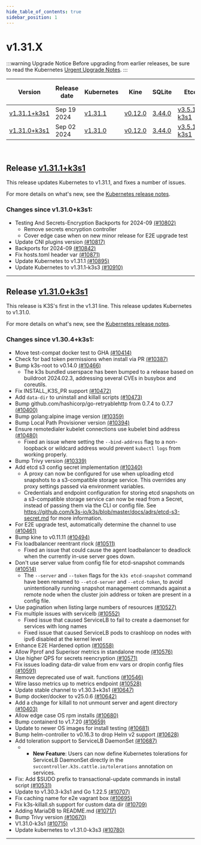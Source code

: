 ```yaml
---
hide_table_of_contents: true
sidebar_position: 1
---
```


# v1.31.X

:::warning Upgrade Notice
Before upgrading from earlier releases, be sure to read the Kubernetes [Urgent Upgrade Notes](https://github.com/kubernetes/kubernetes/blob/master/CHANGELOG/CHANGELOG-1.31.md#urgent-upgrade-notes).
:::

| Version | Release date | Kubernetes | Kine | SQLite | Etcd | Containerd | Runc | Flannel | Metrics-server | Traefik | CoreDNS | Helm-controller | Local-path-provisioner  |
| ----- | ----- | ----- | ----- | ----- | ----- | ----- | ----- | ----- | ----- | ----- | ----- | ----- | -----  |
| [v1.31.1+k3s1](v1.31.X.md#release-v1311k3s1) | Sep 19 2024| [v1.31.1](https://github.com/kubernetes/kubernetes/blob/master/CHANGELOG/CHANGELOG-1.31.md#v1311) | [v0.12.0](https://github.com/k3s-io/kine/releases/tag/v0.12.0) | [3.44.0](https://sqlite.org/releaselog/3_44_0.html) | [v3.5.13-k3s1](https://github.com/k3s-io/etcd/releases/tag/v3.5.13-k3s1) | [v1.7.21-k3s2](https://github.com/k3s-io/containerd/releases/tag/v1.7.21-k3s2) | [v1.1.14](https://github.com/opencontainers/runc/releases/tag/v1.1.14) | [v0.25.6](https://github.com/flannel-io/flannel/releases/tag/v0.25.6) | [v0.7.2](https://github.com/kubernetes-sigs/metrics-server/releases/tag/v0.7.2) | [v2.11.8](https://github.com/traefik/traefik/releases/tag/v2.11.8) | [v1.11.3](https://github.com/coredns/coredns/releases/tag/v1.11.3) | [v0.16.4](https://github.com/k3s-io/helm-controller/releases/tag/v0.16.4) | [v0.0.28](https://github.com/rancher/local-path-provisioner/releases/tag/v0.0.28)  |
| [v1.31.0+k3s1](v1.31.X.md#release-v1310k3s1) | Sep 02 2024| [v1.31.0](https://github.com/kubernetes/kubernetes/blob/master/CHANGELOG/CHANGELOG-1.31.md#v1310) | [v0.12.0](https://github.com/k3s-io/kine/releases/tag/v0.12.0) | [3.44.0](https://sqlite.org/releaselog/3_44_0.html) | [v3.5.13-k3s1](https://github.com/k3s-io/etcd/releases/tag/v3.5.13-k3s1) | [v1.7.20-k3s1](https://github.com/k3s-io/containerd/releases/tag/v1.7.20-k3s1) | [v1.1.12](https://github.com/opencontainers/runc/releases/tag/v1.1.12) | [v0.25.4](https://github.com/flannel-io/flannel/releases/tag/v0.25.4) | [v0.7.0](https://github.com/kubernetes-sigs/metrics-server/releases/tag/v0.7.0) | [v2.10.7](https://github.com/traefik/traefik/releases/tag/v2.10.7) | [v1.10.1](https://github.com/coredns/coredns/releases/tag/v1.10.1) | [v0.16.3](https://github.com/k3s-io/helm-controller/releases/tag/v0.16.3) | [v0.0.28](https://github.com/rancher/local-path-provisioner/releases/tag/v0.0.28)  |

<br />

## Release [v1.31.1+k3s1](https://github.com/k3s-io/k3s/releases/tag/v1.31.1+k3s1)
<!-- v1.31.1+k3s1 -->

This release updates Kubernetes to v1.31.1, and fixes a number of issues.

For more details on what's new, see the [Kubernetes release notes](https://github.com/kubernetes/kubernetes/blob/master/CHANGELOG/CHANGELOG-1.31.md#changelog-since-v1310).

### Changes since v1.31.0+k3s1:

* Testing And Secrets-Encryption Backports for 2024-09 [(#10802)](https://github.com/k3s-io/k3s/pull/10802)
  * Remove secrets encryption controller
  * Cover edge case when on new minor release for E2E upgrade test
* Update CNI plugins version [(#10817)](https://github.com/k3s-io/k3s/pull/10817)
* Backports for 2024-09 [(#10842)](https://github.com/k3s-io/k3s/pull/10842)
* Fix hosts.toml header var [(#10871)](https://github.com/k3s-io/k3s/pull/10871)
* Update Kubernetes to v1.31.1 [(#10895)](https://github.com/k3s-io/k3s/pull/10895)
* Update Kubernetes to v1.31.1-k3s3 [(#10910)](https://github.com/k3s-io/k3s/pull/10910)

-----
## Release [v1.31.0+k3s1](https://github.com/k3s-io/k3s/releases/tag/v1.31.0+k3s1)
<!-- v1.31.0+k3s1 -->

This release is K3S's first in the v1.31 line. This release updates Kubernetes to v1.31.0.

For more details on what's new, see the [Kubernetes release notes](https://github.com/kubernetes/kubernetes/blob/master/CHANGELOG/CHANGELOG-1.31.md#changelog-since-v1300).

### Changes since v1.30.4+k3s1:

* Move test-compat docker test to GHA [(#10414)](https://github.com/k3s-io/k3s/pull/10414)
* Check for bad token permissions when install via PR [(#10387)](https://github.com/k3s-io/k3s/pull/10387)
* Bump k3s-root to v0.14.0 [(#10466)](https://github.com/k3s-io/k3s/pull/10466)
  * The k3s bundled userspace has been bumped to a release based on buildroot 2024.02.3, addressing several CVEs in busybox and coreutils.
* Fix INSTALL_K3S_PR support [(#10472)](https://github.com/k3s-io/k3s/pull/10472)
* Add `data-dir` to uninstall and killall scripts [(#10473)](https://github.com/k3s-io/k3s/pull/10473)
* Bump github.com/hashicorp/go-retryablehttp from 0.7.4 to 0.7.7 [(#10400)](https://github.com/k3s-io/k3s/pull/10400)
* Bump golang:alpine image version [(#10359)](https://github.com/k3s-io/k3s/pull/10359)
* Bump Local Path Provisioner version [(#10394)](https://github.com/k3s-io/k3s/pull/10394)
* Ensure remotedialer kubelet connections use kubelet bind address [(#10480)](https://github.com/k3s-io/k3s/pull/10480)
  * Fixed an issue where setting the `--bind-address` flag to a non-loopback or wildcard address would prevent `kubectl logs` from working properly.
* Bump Trivy version [(#10339)](https://github.com/k3s-io/k3s/pull/10339)
* Add etcd s3 config secret implementation [(#10340)](https://github.com/k3s-io/k3s/pull/10340)
  * A proxy can now be configured for use when uploading etcd snapshots to a s3-compatible storage service. This overrides any proxy settings passed via environment variables.
  * Credentials and endpoint configuration for storing etcd snapshots on a s3-compatible storage service can now be read from a Secret, instead of passing them via the CLI or config file. See https://github.com/k3s-io/k3s/blob/master/docs/adrs/etcd-s3-secret.md for more information.
* For E2E upgrade test, automatically determine the channel to use [(#10461)](https://github.com/k3s-io/k3s/pull/10461)
* Bump kine to v0.11.11 [(#10494)](https://github.com/k3s-io/k3s/pull/10494)
* Fix loadbalancer reentrant rlock [(#10511)](https://github.com/k3s-io/k3s/pull/10511)
  * Fixed an issue that could cause the agent loadbalancer to deadlock when the currently in-use server goes down.
* Don't use server value from config file for etcd-snapshot commands [(#10514)](https://github.com/k3s-io/k3s/pull/10514)
  * The `--server` and `--token` flags for the `k3s etcd-snapshot` command have been renamed to `--etcd-server` and `--etcd-token`, to avoid unintentionally running snapshot management commands against a remote node when the cluster join address or token are present in a config file.
* Use pagination when listing large numbers of resources [(#10527)](https://github.com/k3s-io/k3s/pull/10527)
* Fix multiple issues with servicelb [(#10552)](https://github.com/k3s-io/k3s/pull/10552)
  * Fixed issue that caused ServiceLB to fail to create a daemonset for services with long names
  * Fixed issue that caused ServiceLB pods to crashloop on nodes with ipv6 disabled at the kernel level
* Enhance E2E Hardened option [(#10558)](https://github.com/k3s-io/k3s/pull/10558)
* Allow Pprof and Superisor metrics in standalone mode [(#10576)](https://github.com/k3s-io/k3s/pull/10576)
* Use higher QPS for secrets reencryption [(#10571)](https://github.com/k3s-io/k3s/pull/10571)
* Fix issues loading data-dir value from env vars or dropin config files [(#10591)](https://github.com/k3s-io/k3s/pull/10591)
* Remove deprecated use of wait. functions [(#10546)](https://github.com/k3s-io/k3s/pull/10546)
* Wire lasso metrics up to metrics endpoint [(#10528)](https://github.com/k3s-io/k3s/pull/10528)
* Update stable channel to v1.30.3+k3s1 [(#10647)](https://github.com/k3s-io/k3s/pull/10647)
* Bump docker/docker to v25.0.6 [(#10642)](https://github.com/k3s-io/k3s/pull/10642)
* Add a change for killall to not unmount server and agent directory [(#10403)](https://github.com/k3s-io/k3s/pull/10403)
* Allow edge case OS rpm installs [(#10680)](https://github.com/k3s-io/k3s/pull/10680)
* Bump containerd to v1.7.20 [(#10659)](https://github.com/k3s-io/k3s/pull/10659)
* Update to newer OS images for install testing [(#10681)](https://github.com/k3s-io/k3s/pull/10681)
* Bump helm-controller to v0.16.3 to drop Helm v2 support [(#10628)](https://github.com/k3s-io/k3s/pull/10628)
* Add toleration support to ServiceLB DaemonSet [(#10687)](https://github.com/k3s-io/k3s/pull/10687)
  * - **New Feature**: Users can now define Kubernetes tolerations for ServiceLB DaemonSet directly in the `svccontroller.k3s.cattle.io/tolerations` annotation on services.
* Fix: Add $SUDO prefix to transactional-update commands in install script [(#10531)](https://github.com/k3s-io/k3s/pull/10531)
* Update to v1.30.3-k3s1 and Go 1.22.5 [(#10707)](https://github.com/k3s-io/k3s/pull/10707)
* Fix caching name for e2e vagrant box [(#10695)](https://github.com/k3s-io/k3s/pull/10695)
* Fix k3s-killall.sh support for custom data dir [(#10709)](https://github.com/k3s-io/k3s/pull/10709)
* Adding MariaDB to README.md [(#10717)](https://github.com/k3s-io/k3s/pull/10717)
* Bump Trivy version [(#10670)](https://github.com/k3s-io/k3s/pull/10670)
* V1.31.0-k3s1 [(#10715)](https://github.com/k3s-io/k3s/pull/10715)
* Update kubernetes to v1.31.0-k3s3 [(#10780)](https://github.com/k3s-io/k3s/pull/10780)

-----
